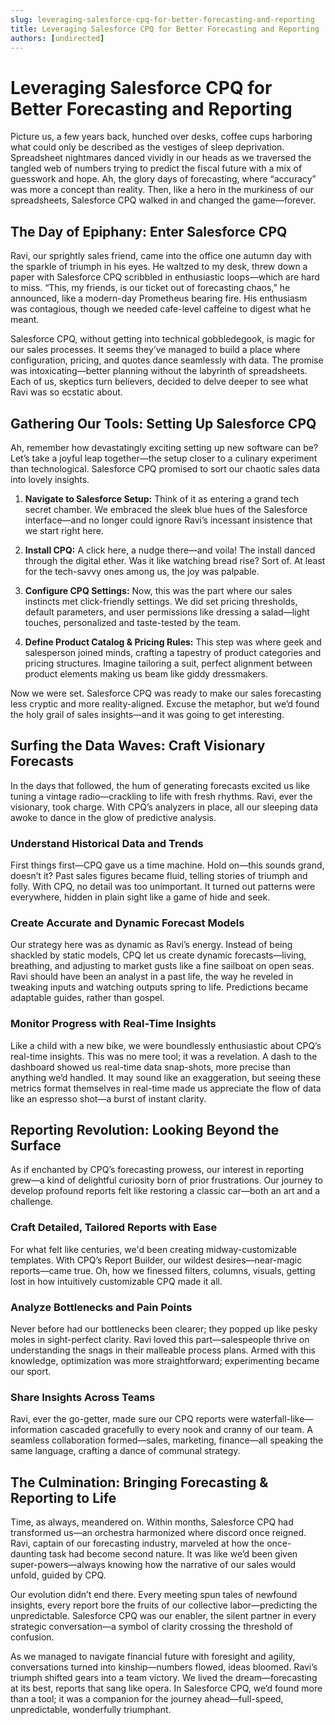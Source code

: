 ```yaml
---
slug: leveraging-salesforce-cpq-for-better-forecasting-and-reporting
title: Leveraging Salesforce CPQ for Better Forecasting and Reporting
authors: [undirected]
---
```



# Leveraging Salesforce CPQ for Better Forecasting and Reporting

Picture us, a few years back, hunched over desks, coffee cups harboring what could only be described as the vestiges of sleep deprivation. Spreadsheet nightmares danced vividly in our heads as we traversed the tangled web of numbers trying to predict the fiscal future with a mix of guesswork and hope. Ah, the glory days of forecasting, where “accuracy” was more a concept than reality. Then, like a hero in the murkiness of our spreadsheets, Salesforce CPQ walked in and changed the game—forever.

## The Day of Epiphany: Enter Salesforce CPQ

Ravi, our sprightly sales friend, came into the office one autumn day with the sparkle of triumph in his eyes. He waltzed to my desk, threw down a paper with Salesforce CPQ scribbled in enthusiastic loops—which are hard to miss. “This, my friends, is our ticket out of forecasting chaos,” he announced, like a modern-day Prometheus bearing fire. His enthusiasm was contagious, though we needed cafe-level caffeine to digest what he meant.

Salesforce CPQ, without getting into technical gobbledegook, is magic for our sales processes. It seems they’ve managed to build a place where configuration, pricing, and quotes dance seamlessly with data. The promise was intoxicating—better planning without the labyrinth of spreadsheets. Each of us, skeptics turn believers, decided to delve deeper to see what Ravi was so ecstatic about.

## Gathering Our Tools: Setting Up Salesforce CPQ

Ah, remember how devastatingly exciting setting up new software can be? Let’s take a joyful leap together—the setup closer to a culinary experiment than technological. Salesforce CPQ promised to sort our chaotic sales data into lovely insights.

1. **Navigate to Salesforce Setup:** Think of it as entering a grand tech secret chamber. We embraced the sleek blue hues of the Salesforce interface—and no longer could ignore Ravi’s incessant insistence that we start right here.

2. **Install CPQ:** A click here, a nudge there—and voila! The install danced through the digital ether. Was it like watching bread rise? Sort of. At least for the tech-savvy ones among us, the joy was palpable.

3. **Configure CPQ Settings:** Now, this was the part where our sales instincts met click-friendly settings. We did set pricing thresholds, default parameters, and user permissions like dressing a salad—light touches, personalized and taste-tested by the team.

4. **Define Product Catalog & Pricing Rules:** This step was where geek and salesperson joined minds, crafting a tapestry of product categories and pricing structures. Imagine tailoring a suit, perfect alignment between product elements making us beam like giddy dressmakers.

Now we were set. Salesforce CPQ was ready to make our sales forecasting less cryptic and more reality-aligned. Excuse the metaphor, but we’d found the holy grail of sales insights—and it was going to get interesting.

## Surfing the Data Waves: Craft Visionary Forecasts

In the days that followed, the hum of generating forecasts excited us like tuning a vintage radio—crackling to life with fresh rhythms. Ravi, ever the visionary, took charge. With CPQ’s analyzers in place, all our sleeping data awoke to dance in the glow of predictive analysis.

### Understand Historical Data and Trends
First things first—CPQ gave us a time machine. Hold on—this sounds grand, doesn’t it? Past sales figures became fluid, telling stories of triumph and folly. With CPQ, no detail was too unimportant. It turned out patterns were everywhere, hidden in plain sight like a game of hide and seek.

### Create Accurate and Dynamic Forecast Models
Our strategy here was as dynamic as Ravi’s energy. Instead of being shackled by static models, CPQ let us create dynamic forecasts—living, breathing, and adjusting to market gusts like a fine sailboat on open seas. Ravi should have been an analyst in a past life, the way he reveled in tweaking inputs and watching outputs spring to life. Predictions became adaptable guides, rather than gospel.

### Monitor Progress with Real-Time Insights
Like a child with a new bike, we were boundlessly enthusiastic about CPQ’s real-time insights. This was no mere tool; it was a revelation. A dash to the dashboard showed us real-time data snap-shots, more precise than anything we’d handled. It may sound like an exaggeration, but seeing these metrics format themselves in real-time made us appreciate the flow of data like an espresso shot—a burst of instant clarity.

## Reporting Revolution: Looking Beyond the Surface

As if enchanted by CPQ’s forecasting prowess, our interest in reporting grew—a kind of delightful curiosity born of prior frustrations. Our journey to develop profound reports felt like restoring a classic car—both an art and a challenge.

### Craft Detailed, Tailored Reports with Ease
For what felt like centuries, we'd been creating midway-customizable templates. With CPQ’s Report Builder, our wildest desires—near-magic reports—came true. Oh, how we finessed filters, columns, visuals, getting lost in how intuitively customizable CPQ made it all.

### Analyze Bottlenecks and Pain Points
Never before had our bottlenecks been clearer; they popped up like pesky moles in sight-perfect clarity. Ravi loved this part—salespeople thrive on understanding the snags in their malleable process plans. Armed with this knowledge, optimization was more straightforward; experimenting became our sport.

### Share Insights Across Teams
Ravi, ever the go-getter, made sure our CPQ reports were waterfall-like—information cascaded gracefully to every nook and cranny of our team. A seamless collaboration formed—sales, marketing, finance—all speaking the same language, crafting a dance of communal strategy.

## The Culmination: Bringing Forecasting & Reporting to Life

Time, as always, meandered on. Within months, Salesforce CPQ had transformed us—an orchestra harmonized where discord once reigned. Ravi, captain of our forecasting industry, marveled at how the once-daunting task had become second nature. It was like we’d been given super-powers—always knowing how the narrative of our sales would unfold, guided by CPQ.

Our evolution didn’t end there. Every meeting spun tales of newfound insights, every report bore the fruits of our collective labor—predicting the unpredictable. Salesforce CPQ was our enabler, the silent partner in every strategic conversation—a symbol of clarity crossing the threshold of confusion.

As we managed to navigate financial future with foresight and agility, conversations turned into kinship—numbers flowed, ideas bloomed. Ravi’s triumph shifted gears into a team victory. We lived the dream—forecasting at its best, reports that sang like opera. In Salesforce CPQ, we’d found more than a tool; it was a companion for the journey ahead—full-speed, unpredictable, wonderfully triumphant.